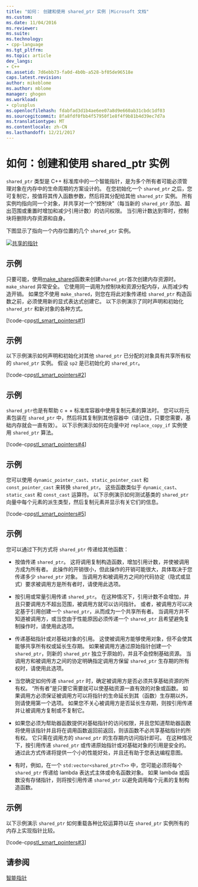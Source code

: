 ```yaml
---
title: "如何： 创建和使用 shared_ptr 实例 |Microsoft 文档"
ms.custom: 
ms.date: 11/04/2016
ms.reviewer: 
ms.suite: 
ms.technology:
- cpp-language
ms.tgt_pltfrm: 
ms.topic: article
dev_langs:
- C++
ms.assetid: 7d6ebb73-fa0d-4b0b-a528-bf05de96518e
caps.latest.revision: 
author: mikeblome
ms.author: mblome
manager: ghogen
ms.workload:
- cplusplus
ms.openlocfilehash: fdabfad3d1b4ae6ee07a8d9e660ab31cbdc1df03
ms.sourcegitcommit: 8fa8fdf0fbb4f57950f1e8f4f9b81b4d39ec7d7a
ms.translationtype: MT
ms.contentlocale: zh-CN
ms.lasthandoff: 12/21/2017
---
```

# <a name="how-to-create-and-use-sharedptr-instances"></a>如何：创建和使用 shared_ptr 实例
`shared_ptr` 类型是 C++ 标准库中的一个智能指针，是为多个所有者可能必须管理对象在内存中的生命周期的方案设计的。 在您初始化一个 `shared_ptr` 之后，您可复制它，按值将其传入函数参数，然后将其分配给其他 `shared_ptr` 实例。 所有实例均指向同一个对象，并共享对一个“控制块”（每当新的 `shared_ptr` 添加、超出范围或重置时增加和减少引用计数）的访问权限。 当引用计数达到零时，控制块将删除内存资源和自身。  
  
 下图显示了指向一个内存位置的几个 `shared_ptr` 实例。  
  
 [![共享的指针](../cpp/media/shared_ptr.png "shared_ptr")](assetId:///9785ad08-31d8-411a-86a9-fb9cd9684c27)  
  
## <a name="example"></a>示例  
 只要可能，使用[make_shared](../standard-library/memory-functions.md#make_shared)函数来创建`shared_ptr`首次创建内存资源时。 `make_shared` 异常安全。 它使用同一调用为控制块和资源分配内存，从而减少构造开销。 如果您不使用 `make_shared`，则您在将此对象传递给 `shared_ptr` 构造函数之前，必须使用新的显式表达式创建它。 以下示例演示了同时声明和初始化 `shared_ptr` 和新对象的各种方式。  
  
 [!code-cpp[stl_smart_pointers#1](../cpp/codesnippet/CPP/how-to-create-and-use-shared-ptr-instances_1.cpp)]  
  
## <a name="example"></a>示例  
 以下示例演示如何声明和初始化对其他 `shared_ptr` 已分配的对象具有共享所有权的 `shared_ptr` 实例。 假设 `sp2` 是已初始化的 `shared_ptr`。  
  
 [!code-cpp[stl_smart_pointers#2](../cpp/codesnippet/CPP/how-to-create-and-use-shared-ptr-instances_2.cpp)]  
  
## <a name="example"></a>示例  
 `shared_ptr`也是有帮助 c + + 标准库容器中使用复制元素的算法时。 您可以将元素包装在 `shared_ptr` 中，然后将其复制到其他容器中（请记住，只要您需要，基础内存就会一直有效）。 以下示例演示如何在向量中对 `replace_copy_if` 实例使用 `shared_ptr` 算法。  
  
 [!code-cpp[stl_smart_pointers#4](../cpp/codesnippet/CPP/how-to-create-and-use-shared-ptr-instances_3.cpp)]  
  
## <a name="example"></a>示例  
 您可以使用 `dynamic_pointer_cast`、`static_pointer_cast` 和 `const_pointer_cast` 来转换 `shared_ptr`。 这些函数类似于 `dynamic_cast`、`static_cast` 和 `const_cast` 运算符。 以下示例演示如何测试基类的 `shared_ptr` 向量中每个元素的派生类型，然后复制元素并显示有关它们的信息。  
  
 [!code-cpp[stl_smart_pointers#5](../cpp/codesnippet/CPP/how-to-create-and-use-shared-ptr-instances_4.cpp)]  
  
## <a name="example"></a>示例  
 您可以通过下列方式将 `shared_ptr` 传递给其他函数：  
  
-   按值传递 `shared_ptr`。 这将调用复制构造函数，增加引用计数，并使被调用方成为所有者。 此操作的开销很小，但此操作的开销可能很大，具体取决于您传递多少 `shared_ptr` 对象。 当调用方和被调用方之间的代码协定（隐式或显式）要求被调用方是所有者时，请使用此选项。  
  
-   按引用或常量引用传递 `shared_ptr`。 在这种情况下，引用计数不会增加，并且只要调用方不超出范围，被调用方就可以访问指针。 或者，被调用方可以决定基于引用创建一个 `shared_ptr`，从而成为一个共享所有者。 当调用方并不知道被调用方，或当您由于性能原因必须传递一个 `shared_ptr` 且希望避免复制操作时，请使用此选项。  
  
-   传递基础指针或对基础对象的引用。 这使被调用方能够使用对象，但不会使其能够共享所有权或延长生存期。 如果被调用方通过原始指针创建一个 `shared_ptr`，则新的 `shared_ptr` 独立于原始的，并且不会控制基础资源。 当调用方和被调用方之间的协定明确指定调用方保留 `shared_ptr` 生存期的所有权时，请使用此选项。  
  
-   当您确定如何传递 `shared_ptr` 时，确定被调用方是否必须共享基础资源的所有权。 “所有者”是只要它需要就可以使基础资源一直有效的对象或函数。 如果调用方必须保证被调用方可以将指针的生命延长到其（函数）生存期以外，则请使用第一个选项。 如果您不关心被调用方是否延长生存期，则按引用传递并让被调用方复制或不复制它。  
  
-   如果您必须为帮助器函数提供对基础指针的访问权限，并且您知道帮助器函数将使用该指针并且将在调用函数返回前返回，则该函数不必共享基础指针的所有权。 它只需在调用方的 `shared_ptr` 的生存期内访问指针即可。 在这种情况下，按引用传递 `shared_ptr` 或传递原始指针或对基础对象的引用是安全的。 通过此方式传递将提供一个小的性能好处，并且还有助于您表达编程意图。  
  
-   有时，例如，在一个 `std:vector<shared_ptr<T>>` 中，您可能必须将每个 `shared_ptr` 传递给 lambda 表达式主体或命名函数对象。 如果 lambda 或函数没有存储指针，则将按引用传递 `shared_ptr` 以避免调用每个元素的复制构造函数。    
  
## <a name="example"></a>示例  
 以下示例演示 `shared_ptr` 如何重载各种比较运算符以在 `shared_ptr` 实例所有的内存上实现指针比较。  
  
 [!code-cpp[stl_smart_pointers#3](../cpp/codesnippet/CPP/how-to-create-and-use-shared-ptr-instances_6.cpp)]  
  
## <a name="see-also"></a>请参阅  
 [智能指针](../cpp/smart-pointers-modern-cpp.md)